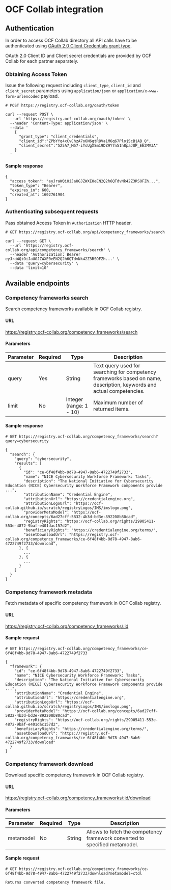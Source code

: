 # OCF Collab integration

## Authentication

In order to access OCF Collab directory all API calls have to be authenticated using [OAuth 2.0 Client Credentials grant type](https://oauth.net/2/grant-types/client-credentials/).

OAuth 2.0 Client ID and Client secret credentials are provided by OCF Collab for each partner separately.

### Obtaining Access Token

Issue the following request including `client_type`, `client_id` and `client_secret` parameters using `application/json` or `application/x-www-form-urlencoded` payload.

```
# POST https://registry.ocf-collab.org/oauth/token

curl --request POST \
  --url 'https://registry.ocf-collab.org/oauth/token' \
  --header 'Content-Type: application/json' \
  --data '
    {
      "grant_type": "client_credentials",
      "client_id":"ZPbYYq4xCvChzA7o6N6gtR8Va1M6q67PlojScBjAB_Q",
      "client_secret":"525A7_M57-iTsUgXSm19DZ9Y7n51h8paJUP_EE2MV3A"
    }
  '
```

#### Sample response

```
{
  "access_token": "eyJraWQiOiJaUGJZWXE0eEN2Q2h6QTdvNk42Z3RSOFZh...",
  "token_type": "Bearer",
  "expires_in": 600,
  "created_at": 1602761904
}
```

### Authenticating subsequent requests

Pass obtained Access Token in `Authorization` HTTP header.

```
# GET https://registry.ocf-collab.org/api/competency_frameworks/search

curl --request GET \
  --url 'https://registry.ocf-collab.org/api/competency_frameworks/search' \
  --header 'Authorization: Bearer eyJraWQiOiJaUGJZWXE0eEN2Q2h6QTdvNk42Z3RSOFZh...' \
  --data 'query=cybersecurity' \
  --data 'limit=10'
```

## Available endpoints

### Competency frameworks search

Search competency frameworks available in OCF Collab registry.

#### URL
https://registry.ocf-collab.org/competency_frameworks/search

#### Parameters

| Parameter | Required | Type                    | Description                                                                                                           |
|-----------|----------|-------------------------|-----------------------------------------------------------------------------------------------------------------------|
| query     | Yes      | String                  | Text query used for searching for competency frameworks based on name, description, keywords and actual competencies. |
| limit     | No       | Integer (range: 1 - 10) | Maximum number of returned items.                                                                                     |

#### Sample response

```
# GET https://registry.ocf-collab.org/competency_frameworks/search?query=cybersecurity

{
  "search": {
    "query": "cybersecurity",
    "results": [
      {
        "id": "ce-6f48f4bb-9d78-4947-8ab6-4722749f2733",
        "name": "NICE Cybersecurity Workforce Framework: Tasks",
        "description": "The National Initiative for Cybersecurity Education (NICE) Cybersecurity Workforce Framework components provide ...",
        "attributionName": "Credential Engine",
        "attributionUrl": "https://credentialengine.org",
        "attributionLogoUrl": "https://ocf-collab.github.io/scratch/registryLogos/IMS/imslogo.png", 
        "providerMetaModel": "https://ocf-collab.org/concepts/6ad27cff-5832-4b3d-bd3e-892208b80cad",
        "registryRights": "https://ocf-collab.org/rights/29905411-553e-4872-9baf-e401dac157d2",
        "beneficiaryRights": "https://credentialengine.org/terms/",
        "assetDownloadUrl": "https://registry.ocf-collab.org/competency_frameworks/ce-6f48f4bb-9d78-4947-8ab6-4722749f2733/download",
      }, {
        ...
      }, {
        ...
      }
    ]
  }
}

```

### Competency framework metadata

Fetch metadata of specific competency framework in OCF Collab registry.

#### URL

https://registry.ocf-collab.org/competency_frameworks/:id

#### Sample request

```
# GET https://registry.ocf-collab.org/competency_frameworks/ce-6f48f4bb-9d78-4947-8ab6-4722749f2733

{
  "framework": {
    "id": "ce-6f48f4bb-9d78-4947-8ab6-4722749f2733",
    "name": "NICE Cybersecurity Workforce Framework: Tasks",
    "description": "The National Initiative for Cybersecurity Education (NICE) Cybersecurity Workforce Framework components provide ...",
    "attributionName": "Credential Engine",
    "attributionUrl": "https://credentialengine.org",
    "attributionLogoUrl": "https://ocf-collab.github.io/scratch/registryLogos/IMS/imslogo.png", 
    "providerMetaModel": "https://ocf-collab.org/concepts/6ad27cff-5832-4b3d-bd3e-892208b80cad",
    "registryRights": "https://ocf-collab.org/rights/29905411-553e-4872-9baf-e401dac157d2",
    "beneficiaryRights": "https://credentialengine.org/terms/",
    "assetDownloadUrl": "https://registry.ocf-collab.org/competency_frameworks/ce-6f48f4bb-9d78-4947-8ab6-4722749f2733/download"
  }
}
```

### Competency framework download

Download specific competency framework in OCF Collab registry.

#### URL

https://registry.ocf-collab.org/competency_frameworks/:id/download

#### Parameters

| Parameter | Required | Type   | Description                                                                |
|-----------|----------|--------|----------------------------------------------------------------------------|
| metamodel | No       | String | Allows to fetch the competency framework converted to specified metamodel. |

#### Sample request

```
# GET https://registry.ocf-collab.org/competency_frameworks/ce-6f48f4bb-9d78-4947-8ab6-4722749f2733/download?metamodel=ctdl

Returns converted competency framework file.
```
